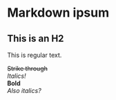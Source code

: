 # Markdown ipsum
## This is an H2  
This is regular text.

~~Strike through~~  
_Italics!_  
**Bold**  
*Also italics?*  
